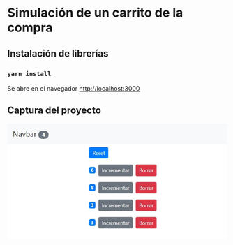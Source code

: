 # Simulación de un carrito de la compra

## Instalación de librerías

### `yarn install`

Se abre en el navegador [http://localhost:3000](http://localhost:3000)

## Captura del proyecto

![Captura del proyecto](Screenshot_1.jpg)
